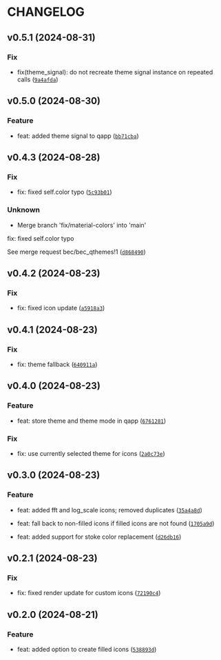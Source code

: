 # CHANGELOG

## v0.5.1 (2024-08-31)

### Fix

* fix(theme_signal): do not recreate theme signal instance on repeated calls ([`9a4afda`](https://gitlab.psi.ch/bec/bec_qthemes/-/commit/9a4afdac4459414b7bc635bc80c5a3214f1eb2e1))

## v0.5.0 (2024-08-30)

### Feature

* feat: added theme signal to qapp ([`bb71cba`](https://gitlab.psi.ch/bec/bec_qthemes/-/commit/bb71cba8e17ca8d5b7b91d4f6115c3e618c63237))

## v0.4.3 (2024-08-28)

### Fix

* fix: fixed self.color typo ([`5c93b01`](https://gitlab.psi.ch/bec/bec_qthemes/-/commit/5c93b01f2e3dc9418901f12ddd9b9008a8e24dd6))

### Unknown

* Merge branch &#39;fix/material-colors&#39; into &#39;main&#39;

fix: fixed self.color typo

See merge request bec/bec_qthemes!1 ([`d868490`](https://gitlab.psi.ch/bec/bec_qthemes/-/commit/d868490e523be525386c2f04495cd82a10efcf5b))

## v0.4.2 (2024-08-23)

### Fix

* fix: fixed icon update ([`a5918a3`](https://gitlab.psi.ch/bec/bec_qthemes/-/commit/a5918a3a0d4927ed43529e427d1300ce76a6ee33))

## v0.4.1 (2024-08-23)

### Fix

* fix: theme fallback ([`640911a`](https://gitlab.psi.ch/bec/bec_qthemes/-/commit/640911a4afc07020c666b06ebd5322ba58328757))

## v0.4.0 (2024-08-23)

### Feature

* feat: store theme and theme mode in qapp ([`6761281`](https://gitlab.psi.ch/bec/bec_qthemes/-/commit/67612811ba077ae823a6c4f7d84b0f2edafdf760))

### Fix

* fix: use currently selected theme for icons ([`2a0c73e`](https://gitlab.psi.ch/bec/bec_qthemes/-/commit/2a0c73ec5fcb5fb6ea97fe31ab719f3687f26f95))

## v0.3.0 (2024-08-23)

### Feature

* feat: added fft and log_scale icons; removed duplicates ([`35a4a8d`](https://gitlab.psi.ch/bec/bec_qthemes/-/commit/35a4a8db39f96340e306701a352836e3639038af))

* feat: fall back to non-filled icons if filled icons are not found ([`1705a9d`](https://gitlab.psi.ch/bec/bec_qthemes/-/commit/1705a9df0984b7f545f0dc36dfcfcce9e24305cc))

* feat: added support for stoke color replacement ([`d26db16`](https://gitlab.psi.ch/bec/bec_qthemes/-/commit/d26db16d3596484f497da0869add12ebf2945606))

## v0.2.1 (2024-08-23)

### Fix

* fix: fixed render update for custom icons ([`72190c4`](https://gitlab.psi.ch/bec/bec_qthemes/-/commit/72190c45884ecda5dc9c5ef109d8730f286f8f0e))

## v0.2.0 (2024-08-21)

### Feature

* feat: added option to create filled icons ([`538893d`](https://gitlab.psi.ch/bec/bec_qthemes/-/commit/538893d898825a18f01d47c705d3c2869016d892))
